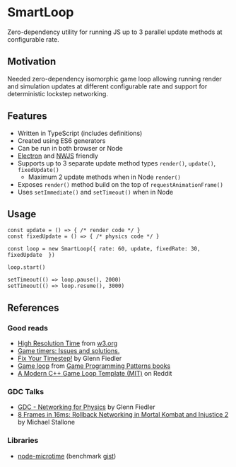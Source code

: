 # SmartLoop

Zero-dependency utility for running JS up to 3 parallel update methods at configurable rate.

## Motivation

Needed zero-dependency isomorphic game loop allowing running render and simulation updates at different configurable rate and support for deterministic lockstep networking.

## Features

- Written in TypeScript (includes definitions)
- Created using ES6 generators
- Can be run in both browser or Node
- [Electron](https://www.electronjs.org/) and [NWJS](https://nwjs.io/) friendly
- Supports up to 3 separate update method types `render()`, `update()`, `fixedUpdate()`
  - Maximum 2 update methods when in Node `render()`
- Exposes `render()` method build on the top of `requestAnimationFrame()`
- Uses `setImmediate()` and `setTimeout()` when in Node

## Usage

```
const update = () => { /* render code */ }
const fixedUpdate = () => { /* physics code */ }

const loop = new SmartLoop({ rate: 60, update, fixedRate: 30, fixedUpdate  })

loop.start()

setTimeout(() => loop.pause(), 2000)
setTimeout(() => loop.resume(), 3000)
```

## References

### Good reads

- [High Resolution Time](https://www.w3.org/TR/hr-time) from [w3.org](https://www.w3.org)
- [Game timers: Issues and solutions.](https://www.fabiensanglard.net/timer_and_framerate/index.php)
- [Fix Your Timestep!](https://gafferongames.com/post/fix_your_timestep/) by Glenn Fiedler
- [Game loop](http://gameprogrammingpatterns.com/game-loop.html) from [Game Programming Patterns books](http://gameprogrammingpatterns.com/)
- [A Modern C++ Game Loop Template (MIT)](https://www.reddit.com/r/gamedev/comments/41v2td/a_modern_c_game_loop_template_mit/) on Reddit

### GDC Talks

- [GDC - Networking for Physics](https://www.youtube.com/watch?v=Z9X4lysFr64) by Glenn Fiedler
- [8 Frames in 16ms: Rollback Networking in Mortal Kombat and Injustice 2](https://www.youtube.com/watch?v=7jb0FOcImdg&t=1082s&ab_channel=GDC) by Michael Stallone

### Libraries

- [node-microtime](https://github.com/wadey/node-microtime) (benchmark [gist](https://gist.github.com/fengmk2/4345606))
